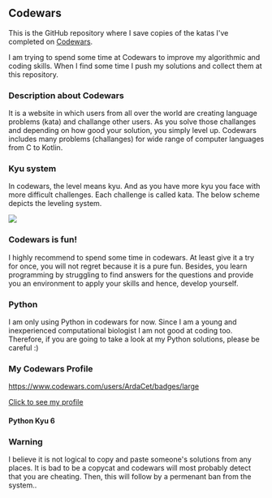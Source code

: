 ## Codewars

This is the GitHub repository where I save copies of the katas I've completed on [Codewars](https://www.codewars.com).

I am trying to spend some time at Codewars to improve my algorithmic and coding skills. When I find some time I push my solutions and collect them at this repository.

### Description about Codewars
It is a website in which users from all over the world are creating language problems (kata) and challange other users. As you solve those challanges and depending on how good your solution, you simply level up. Codewars includes many problems (challanges) for wide range of computer languages from C to Kotlin.

### Kyu system
In codewars, the level means kyu. And as you have more kyu you face with more difficult challenges. Each challenge is called kata.
The below scheme depicts the leveling system.

<img src="https://camo.githubusercontent.com/5f28e2e61b2abbc1144a892d684a6b87e58f5b10526170cf7496012a3dbe08bb/68747470733a2f2f692e696d6775722e636f6d2f566d3737584d762e706e67">


### Codewars is fun!
I highly recommend to spend some time in codewars. At least give it a try for once, you will not regret because it is a pure fun. Besides, you learn programming by struggling to find answers for the questions and provide you an environment to apply your skills and hence, develop yourself.

### Python
I am only using Python in codewars for now. Since I am a young and inexperienced computational biologist I am not good at coding too. Therefore, if you are going to take a look at my Python solutions, please be careful :)

### My Codewars Profile
https://www.codewars.com/users/ArdaCet/badges/large

[Click to see my profile](https://www.codewars.com/users/ArdaCet)

#### Python Kyu 6

### Warning
I believe it is not logical to copy and paste someone's solutions from any places. It is bad to be a copycat and codewars will most probably detect that you are cheating. Then, this will follow by a permenant ban from the system..
